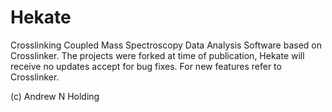 Hekate
===========

Crosslinking Coupled Mass Spectroscopy Data Analysis Software based on Crosslinker. The projects were forked at time of publication, Hekate will receive no updates accept for bug fixes. For new features refer to Crosslinker.

(c) Andrew N Holding
